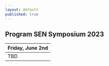 ```yaml
---
layout: default
published: true
---
```


## Program SEN Symposium 2023

| <b>Friday, June 2nd </b> |
| --- |
| TBD |       


<!--

## Program SEN Symposium 2022


{: .table .table-striped}
|        | <b>Friday, May 13th</b>
|  9:00 | Doors open / coffee
|  10:00 | Admission and welcome
|  10:10 | Keynote: [Prof Gregorio Robles](https://gsyc.urjc.es/~grex/) (Universidad Rey Juan Carlos, Madrid - Spain): "Where has all the mining gone? A retrospective look at what Mining Software Repositories was going to bring to Software Engineering"
|  11:00 | Break
|  11:30 | Lightning Talks session 1: {::nomarkdown}<ul><li>Tien Tulili (University of Groningen): "Burnout in Software Engineering – A systematic Literature Review"</li></ul>{:/}
|  11:40 | Invited Talk: [Ayushi Rastogi](https://ayushirastogi.github.io/) (University of Groningen, the Netherlands) and [Mirela Riveni](https://www.rug.nl/staff/m.riveni/) (University of Groningen, the Netherlands): "Digital Humanism: Views from Software Engineering and Social Computing"
|  12:20 | Eelco Visser Memorial
|  12:30 | Lunch
|  13:30 | Lightning Talks session 2: {::nomarkdown}<ul><li>Zaki Pauzi (University of Groningen): "Coverage of Concepts between Software Artifacts"</li><li>Ekaterina Koshchenko, Egor Klimov and Vladimir Kovalenko (JetBrains Research): "Multimodal Recommendation of Messenger Channels"</li><li>Rik Arends (Makepad): "Makepad - A new UI stack for web and native using Rust"</li></ul>{:/}
|  13:50 | Invited Talk: [Georgiana Caltais](https://www.georgianacaltais.com/) (University of Twente, the Netherlands): "Causal Reasoning for Concurrency"
|  14:30 | Lightning Talks session 3: {::nomarkdown}<ul><li>Mohamed Soliman (University of Groningen): "Architectural design decisions that incur technical debt — An industrial case study"</li><li>Cezar Sas (University of Groningen): "A Large Scale Taxonomy for Software Application Domain Classification"</li><li>Hossain Muhammad Muctadir (Eindhoven University of Technology): "Tool support for collaborative thematic analysis of qualitative data"</li><li>Bram Kohlen (University of Twente ): "Verified Probabilistic Verification"</li></ul>{:/}
|  15:00 | Break
|  15:30 | {::nomarkdown}<ul><li><b>Panel session 1 - Best practices of writing project proposals on Software Engineering:</b></li>- Marieke Huisman (University of Twente)<br/>- Ilias Gerostathopoulos (Vrije Universiteit Amsterdam)<br/>- Jurgen Vinju (Centrum Wiskunde & Informatica, TU Eindhoven)<br/>- <em>Moderator:</em> Fabiano Dalpiaz (Utrecht University)<br/></ul>{:/}
|  16:15 | {::nomarkdown}<ul><li><b>Panel session 2 - Best practices of teaching Software Engineering in the Netherlands:</b></li>- Felienne Hermans (Leiden University)<br/>- Bastiaan Heeren (Open Universiteit Nederland)<br/>- Vadim Zaytsev (Twente University)<br/>- <em>Moderator:</em> Andrea Capiluppi (University of Groningen)<br/></ul>{:/}
| 17:00 | Awards
| 17:15 | Open Board Meeting / Drinks
| 18:45 | End





#### List of accepted lightning talks

* Petra Heck and Luís Cruz. Software Engineering for Machine Learning Applications
* Roberto Verdecchia. Architectural Technical Debt: Taming the Beast
* Enrique Larios Vargas and Luís Cruz. Software Engineering and Mental Health
* Eleni Constantinou. Software ecosystem evolution: Past research and the road ahead
* Emitzá Guzmán. Analyzing User Feedback for Software Evolution
* Héctor Cadavid. A Software Engineering perspective on Systems of Systems architecting
* Ilias Gerostathopoulos. Architecture-Based Self-Adaptation: Open Challenges and Promising Directions
* Yaping Luo, Tanja Vos, Pekka Aho and Kevin van der Vlist. ITEA3 IVVES project: Industrial-grade verification and validation of evolving systems (In Finance)
* Bert de Brock. Where should I publish?
-->
